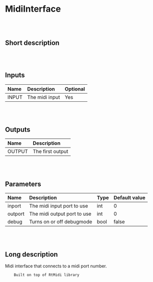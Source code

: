 # MidiInterface


<br><br>
## Short description



<br><br>

## Inputs

|Name|Description|Optional|
|:----|:-----------|:-------|
|INPUT|The midi input|Yes|

<br><br>

## Outputs

|Name|Description|
|:----|:-----------|
|OUTPUT|The first output|

<br><br>

## Parameters

|Name|Description|Type|Default value|
|:----|:-----------|:----|:-------------|
|inport|The midi input port to use|int|0|
|outport|The midi output port to use|int|0|
|debug|Turns on or off debugmode|bool|false|

<br><br>
## Long description
Midi interface that connects to a midi port number.

		Built on top of RtMidi library